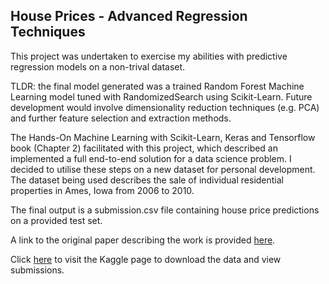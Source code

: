 ## House Prices - Advanced Regression Techniques

This project was undertaken to exercise my abilities with predictive regression models on a non-trival dataset. 

TLDR: the final model generated was a trained Random Forest Machine Learning model tuned with RandomizedSearch using Scikit-Learn. Future development would involve dimensionality reduction techniques (e.g. PCA) and further feature selection and extraction methods.

The Hands-On Machine Learning with Scikit-Learn, Keras and Tensorflow book (Chapter 2) facilitated with this project, which described an implemented a full end-to-end solution for a data science problem. I decided to utilise these steps on a new dataset for personal development. The dataset being used describes the sale of individual residential properties in Ames, Iowa from 2006 to 2010. 

The final output is a submission.csv file containing house price predictions on a provided test set.

A link to the original paper describing the work is provided [here](http://jse.amstat.org/v19n3/decock.pdf).

Click [here](https://www.kaggle.com/c/house-prices-advanced-regression-techniques/overview/evaluation) to visit the Kaggle page to download the data and view submissions.
